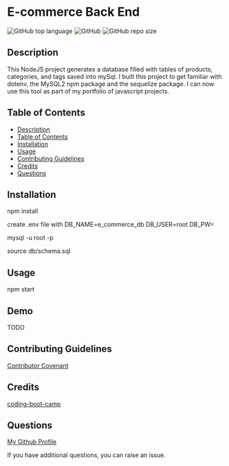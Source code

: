 # E-commerce Back End

![GitHub top language](https://img.shields.io/github/languages/top/Disha2022/e-commerce)
![GitHub](https://img.shields.io/github/license/Disha2022/e-commerce)
![GitHub repo size](https://img.shields.io/github/repo-size/Disha2022/e-commerce)

## Description

 This NodeJS project generates a database filled with tables of products, categories, and tags saved into mySql. I built this project to get familiar with dotenv, the MySQL2 npm package and the sequelize package. I can now use this tool as part of my portfolio of javascript projects.

## Table of Contents

- [Description](#description)
- [Table of Contents](#table-of-contents)
- [Installation](#installation)
- [Usage](#usage)
- [Contributing Guidelines](#contributing-guidelines)
- [Credits](#credits)
- [Questions](#questions)

## Installation

npm install

create .env file with
DB_NAME=e_commerce_db
DB_USER=root
DB_PW=

mysql -u root -p

source db/schema.sql

## Usage

npm start

## Demo

TODO

## Contributing Guidelines

[Contributor Covenant](https://www.contributor-covenant.org/)

## Credits

[coding-boot-camp](https://coding-boot-camp.github.io/full-stack)

## Questions

[My Github Profile](https://github.com/Disha2022)

If you have additional questions, you can raise an issue.
